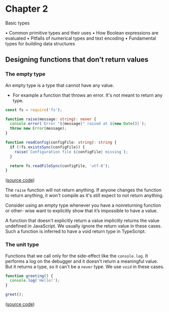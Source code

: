 # Chapter 2

Basic types

• Common primitive types and their uses
• How Boolean expressions are evaluated
• Pitfalls of numerical types and text encoding
• Fundamental types for building data structures

## Designing functions that don’t return values

### The empty type

An empty type is a type that cannot have any value.

- For example a function that throws an error. It's not meant to return any type.

```typescript
const fs = require('fs');

function raise(message: string): never {
  console.error(`Error "${message}" raised at ${new Date()}`);
  throw new Error(message);
}

function readConfig(configFile: string): string {
  if (!fs.existsSync(configFile)) {
    raise(`Configuration file ${configFile} missing`);
  }

  return fs.readFileSync(configFile, 'utf-8');
}
```

([source code](./never.ts))

The `raise` function will not return anything. If anyone changes the function to return anything, it won't compile as it's still expect to not return anything.

Consider using an empty type whenever you have a nonreturning function or other- wise want to explicitly show that it’s impossible to have a value.

A function that doesn't explicitly return a value implicitly returns the value undefined in JavaScript. We usually ignore the return value in these cases. Such a function is inferred to have a void return type in TypeScript.

### The unit type

Functions that we call only for the side-effect like the `console.log`. It performs a log on the debugger and it doesn't return a meaningful value. But it returns a type, so it can't be a `never` type. We use `void` in these cases.

```typescript
function greeting() {
  console.log('Hello!');
}

greet();
```

([source code](./void.ts))
